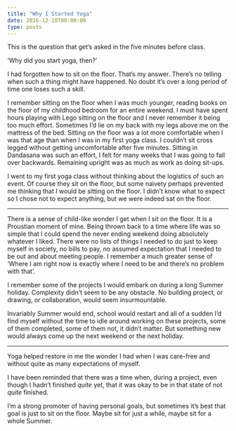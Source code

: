 ```yaml
---
title: "Why I Started Yoga"
date: 2016-12-10T00:00:00
type: posts
---
```

This is the question that get’s asked in the five minutes before class.

‘Why did you start yoga, then?’

I had forgotten how to sit on the floor. That’s my answer. There’s no telling when such a thing might have happened. No doubt it’s over a long period of time one loses such a skill.

I remember sitting on the floor when I was much younger, reading books on the floor of my childhood bedroom for an entire weekend. I must have spent hours playing with Lego sitting on the floor and I never remember it being too much effort. Sometimes I’d lie on my back with my legs above me on the mattress of the bed. Sitting on the floor was a lot more comfortable when I was that age than when I was in my first yoga class. I couldn’t sit cross legged without getting uncomfortable after five minutes. Sitting in Dandasana was such an effort, I felt for many weeks that I was going to fall over backwards. Remaining upright was as much as work as doing sit-ups.

I went to my first yoga class without thinking about the logistics of such an event. Of course they sit on the floor, but some naivety perhaps prevented me thinking that <em>I</em> would be sitting on the floor. I didn’t know what to expect so I chose not to expect anything, but we were indeed sat on the floor.

<hr />

There is a sense of child-like wonder I get when I sit on the floor. It is a Proustian moment of mine. Being thrown back to a time where life was so simple that I could spend the never ending weekend doing absolutely whatever I liked. There were no lists of things I needed to do just to keep myself in society, no bills to pay, no assumed expectation that I needed to be out and about meeting people. I remember a much greater sense of ‘Where I am right now is exactly where I need to be and there’s no problem with that’.

I remember some of the projects I would embark on during a long Summer holiday. Complexity didn’t seem to be any obstacle. No building project, or drawing, or collaboration, would seem insurmountable.

Invariably Summer would end, school would restart and all of a sudden I’d find myself without the time to idle around working on these projects, some of them completed, some of them not, it didn’t matter. But something new would always come up the next weekend or the next holiday.

<hr />

Yoga helped restore in me the wonder I had when I was care-free and without quite as many expectations of myself.

I have been reminded that there was a time when, during a project, even though I hadn’t finished <em>quite</em> yet, that it was okay to be in that state of not <em>quite</em> finished.

I’m a strong promoter of having personal goals, but sometimes it’s best that goal is just to sit on the floor. Maybe sit for just a while, maybe sit for a whole Summer.
